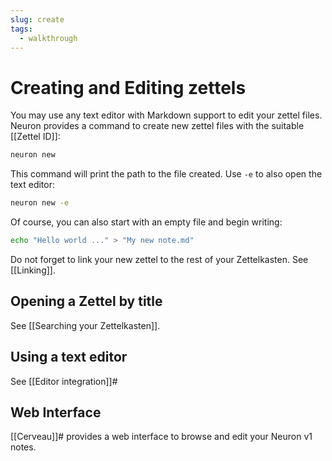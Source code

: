 ```yaml
---
slug: create
tags:
  - walkthrough
---
```


# Creating and Editing zettels

You may use any text editor with Markdown support to edit your zettel files. Neuron provides a command to create new zettel files with the suitable [[Zettel ID]]:

```bash
neuron new
```

This command will print the path to the file created. Use `-e` to also open the text editor:

```bash
neuron new -e
```

Of course, you can also start with an empty file and begin writing:

```bash
echo "Hello world ..." > "My new note.md"
```

Do not forget to link your new zettel to the rest of your Zettelkasten. See [[Linking]].

## Opening a Zettel by title

See [[Searching your Zettelkasten]].

## Using a text editor

See [[Editor integration]]#

## Web Interface

[[Cerveau]]# provides a web interface to browse and edit your Neuron v1 notes.
